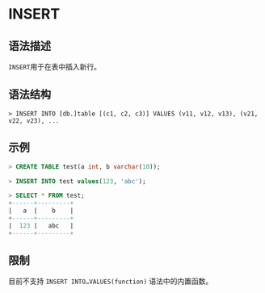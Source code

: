# **INSERT**

## **语法描述**

`INSERT`用于在表中插入新行。

## **语法结构**

```
> INSERT INTO [db.]table [(c1, c2, c3)] VALUES (v11, v12, v13), (v21, v22, v23), ...
```

## **示例**

```sql
> CREATE TABLE test(a int, b varchar(10));

> INSERT INTO test values(123, 'abc');

> SELECT * FROM test;
+------+---------+
|   a  |    b    |
+------+---------+
|  123 |   abc   |
+------+---------+
```

## **限制**

目前不支持 `INSERT INTO…VALUES(function)` 语法中的内置函数。
